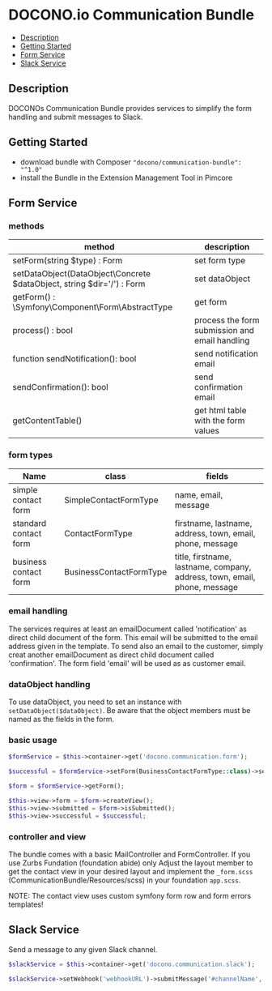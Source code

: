 # DOCONO.io Communication Bundle
* [Description](#description)
* [Getting Started](#getting-started)
* [Form Service](#form-service)
* [Slack Service](#slack-service)

<a name="description"/>

## Description
DOCONOs Communication Bundle provides services to simplify the form handling and submit messages to Slack.

<a name="getting-started"/>

## Getting Started
* download bundle with Composer ```"docono/communication-bundle": "^1.0"```
* install the Bundle in the Extension Management Tool in Pimcore

<a name="form-service"/>

## Form Service

### methods
| method                                                                    | description                                      |
|---------------------------------------------------------------------------|--------------------------------------------------|
| setForm(string $type) : Form                                              | set form type                                    |
| setDataObject(DataObject\Concrete $dataObject, string $dir='/') : Form    | set dataObject                                   |
| getForm() : \Symfony\Component\Form\AbstractType                          | get form                                         |
| process() : bool                                                          | process the form submission and email handling   |
| function sendNotification(): bool                                         | send notification email                          |
| sendConfirmation(): bool                                                  | send confirmation email                          |
| getContentTable()                                                         | get html table with the form values              |


### form types
| Name                    | class                    | fields                                                                     |
|-------------------------|--------------------------|----------------------------------------------------------------------------|
| simple contact form     | SimpleContactFormType    | name, email, message                                                       |
| standard contact form   | ContactFormType          | firstname, lastname, address, town, email, phone, message                  |
| business contact form   | BusinessContactFormType  | title, firstname, lastname, company, address, town, email, phone, message  |

### email handling
The services requires at least an emailDocument called 'notification' as direct child document of the form. This email will be submitted to the email address given in the template.
To send also an email to the customer, simply creat another emailDocument as direct child document called 'confirmation'. The form field 'email' will be used as as customer email.

### dataObject handling
To use dataObject, you need to set an instance with `setDataObject($dataObject)`.
Be aware that the object members must be named as the fields in the form.

### basic usage
```php
$formService = $this->container->get('docono.communication.form');

$successful = $formService->setForm(BusinessContactFormType::class)->setDataObject(new Enquiry())->process();

$form = $formService->getForm();

$this->view->form = $form->createView();
$this->view->submitted = $form->isSubmitted();
$this->view->successful = $successful;
```

### controller and view
The bundle comes with a basic MailController and FormController.
If you use Zurbs Fundation (foundation abide) only Adjust the layout member to get the contact view in your desired layout and implement the `_form.scss` (CommunicationBundle/Resources/scss) in your foundation `app.scss`.

NOTE: The contact view uses custom symfony form row and form errors templates!

<a name="slack-service"/>

## Slack Service
Send a message to any given Slack channel.

```php
$slackService = $this->container->get('docono.communication.slack');

$slackService->setWebhook('webhookURL')->submitMessage('#channelName', 'botName', 'message); 
```